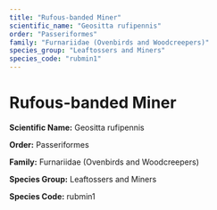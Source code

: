 ```yaml
---
title: "Rufous-banded Miner"
scientific_name: "Geositta rufipennis"
order: "Passeriformes"
family: "Furnariidae (Ovenbirds and Woodcreepers)"
species_group: "Leaftossers and Miners"
species_code: "rubmin1"
---
```


# Rufous-banded Miner

**Scientific Name:** Geositta rufipennis

**Order:** Passeriformes

**Family:** Furnariidae (Ovenbirds and Woodcreepers)

**Species Group:** Leaftossers and Miners

**Species Code:** rubmin1
